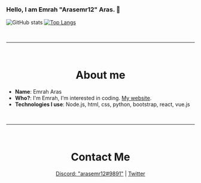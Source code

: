 ### Hello, I am Emrah "Arasemr12" Aras. 👋

![GitHub stats](https://github-readme-stats.vercel.app/api?username=Arasemr12&show_icons=true&theme=radical&hide=contribs)
[![Top Langs](https://github-readme-stats.vercel.app/api/top-langs/?username=Arasemr12&layout=compact)](https://github.com/Arasemr12/)

<br>
<hr>
<br>

<h1 align="center">About me</h1>

- __**Name**__: Emrah Aras
- **Who?**: I'm Emrah, I'm interested in coding. [My website](https://emraharas.xyz/).
- **Technologies I use**: Node.js, html, css, python, bootstrap, react, vue.js

<br>
<hr>
<br>

<h1 align="center">Contact Me</h1>

<p align="center">
  <a href="https://discord.com/users/441221465019514881" target="_blank">Discord: "arasemr12#9891"</a>
  |
  <a href="https://twitter.com/arasemr1234" target="_blank">Twitter</a>
</p>
